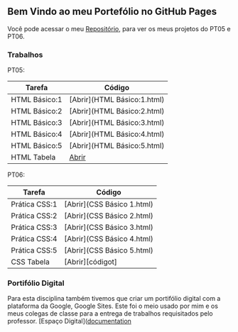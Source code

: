 ## Bem Vindo ao meu Portefólio no GitHub Pages

Você pode acessar o meu [Repositório](https://github.com/LarissaMdSilva/Larissa-Silva), para ver os meus projetos do PT05 e PT06.

### Trabalhos

PT05:

| Tarefa | Código |
| ------ | ------ |
| HTML Básico:1 | [Abrir](HTML Básico:1.html) |
| HTML Básico:2 | [Abrir](HTML Básico:2.html) |
| HTML Básico:3 | [Abrir](HTML Básico:3.html) |
| HTML Básico:4 | [Abrir](HTML Básico:4.html) |
| HTML Básico:5 | [Abrir](HTML Básico:5.html) |
| HTML Tabela | [Abrir](tabela.html) |

PT06:

| Tarefa | Código |
| ------ | ------ |
| Prática CSS:1 | [Abrir](CSS Básico 1.html) |
| Prática CSS:2 | [Abrir](CSS Básico 2.html) |
| Prática CSS:3 | [Abrir](CSS Básico 3.html) |
| Prática CSS:4 | [Abrir](CSS Básico 4.html) |
| Prática CSS:5 | [Abrir](CSS Básico 5.html) |
| CSS Tabela | [Abrir][códigot] |

### Portifólio Digital

Para esta disciplina também tivemos que criar um portifólio digital com a plataforma da Google, Google Sites. Este foi o meio usado por mim e os meus colegas de classe para
a entrega de trabalhos requisitados pelo professor. [Espaço Digital]([documentation](https://docs.github.com/categories/github-pages-basics/)
